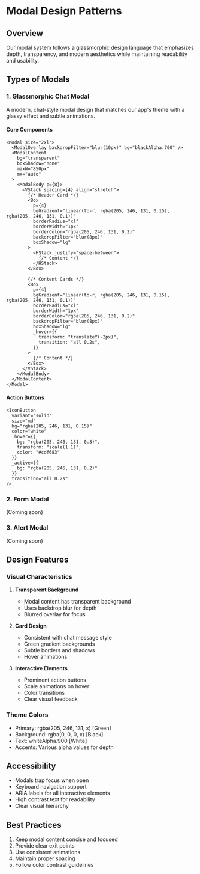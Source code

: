 # Modal Design Patterns

## Overview
Our modal system follows a glassmorphic design language that emphasizes depth, transparency, and modern aesthetics while maintaining readability and usability.

## Types of Modals

### 1. Glassmorphic Chat Modal
A modern, chat-style modal design that matches our app's theme with a glassy effect and subtle animations.

#### Core Components

```tsx
<Modal size="2xl">
  <ModalOverlay backdropFilter="blur(10px)" bg="blackAlpha.700" />
  <ModalContent
    bg="transparent"
    boxShadow="none"
    maxW="850px"
    mx="auto"
  >
    <ModalBody p={8}>
      <VStack spacing={4} align="stretch">
        {/* Header Card */}
        <Box
          p={4}
          bgGradient="linear(to-r, rgba(205, 246, 131, 0.15), rgba(205, 246, 131, 0.1))"
          borderRadius="xl"
          borderWidth="1px"
          borderColor="rgba(205, 246, 131, 0.2)"
          backdropFilter="blur(8px)"
          boxShadow="lg"
        >
          <HStack justify="space-between">
            {/* Content */}
          </HStack>
        </Box>

        {/* Content Cards */}
        <Box
          p={4}
          bgGradient="linear(to-r, rgba(205, 246, 131, 0.15), rgba(205, 246, 131, 0.1))"
          borderRadius="xl"
          borderWidth="1px"
          borderColor="rgba(205, 246, 131, 0.2)"
          backdropFilter="blur(8px)"
          boxShadow="lg"
          _hover={{
            transform: "translateY(-2px)",
            transition: "all 0.2s",
          }}
        >
          {/* Content */}
        </Box>
      </VStack>
    </ModalBody>
  </ModalContent>
</Modal>
```

#### Action Buttons

```tsx
<IconButton
  variant="solid"
  size="md"
  bg="rgba(205, 246, 131, 0.15)"
  color="white"
  _hover={{ 
    bg: "rgba(205, 246, 131, 0.3)",
    transform: "scale(1.1)",
    color: "#cdf683"
  }}
  _active={{
    bg: "rgba(205, 246, 131, 0.2)"
  }}
  transition="all 0.2s"
/>
```

### 2. Form Modal
(Coming soon)

### 3. Alert Modal
(Coming soon)

## Design Features

### Visual Characteristics
1. **Transparent Background**
   - Modal content has transparent background
   - Uses backdrop blur for depth
   - Blurred overlay for focus

2. **Card Design**
   - Consistent with chat message style
   - Green gradient backgrounds
   - Subtle borders and shadows
   - Hover animations

3. **Interactive Elements**
   - Prominent action buttons
   - Scale animations on hover
   - Color transitions
   - Clear visual feedback

### Theme Colors
- Primary: rgba(205, 246, 131, x) [Green]
- Background: rgba(0, 0, 0, x) [Black]
- Text: whiteAlpha.900 [White]
- Accents: Various alpha values for depth

## Accessibility
- Modals trap focus when open
- Keyboard navigation support
- ARIA labels for all interactive elements
- High contrast text for readability
- Clear visual hierarchy

## Best Practices
1. Keep modal content concise and focused
2. Provide clear exit points
3. Use consistent animations
4. Maintain proper spacing
5. Follow color contrast guidelines
